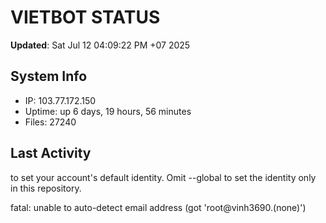 # VIETBOT STATUS
**Updated**: Sat Jul 12 04:09:22 PM +07 2025

## System Info
- IP: 103.77.172.150
- Uptime: up 6 days, 19 hours, 56 minutes
- Files: 27240

## Last Activity

to set your account's default identity.
Omit --global to set the identity only in this repository.

fatal: unable to auto-detect email address (got 'root@vinh3690.(none)')
